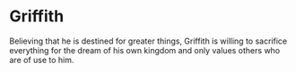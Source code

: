 # Griffith
Believing that he is destined for greater things, Griffith is willing to sacrifice everything for the dream of his own kingdom and only values others who are of use to him.
